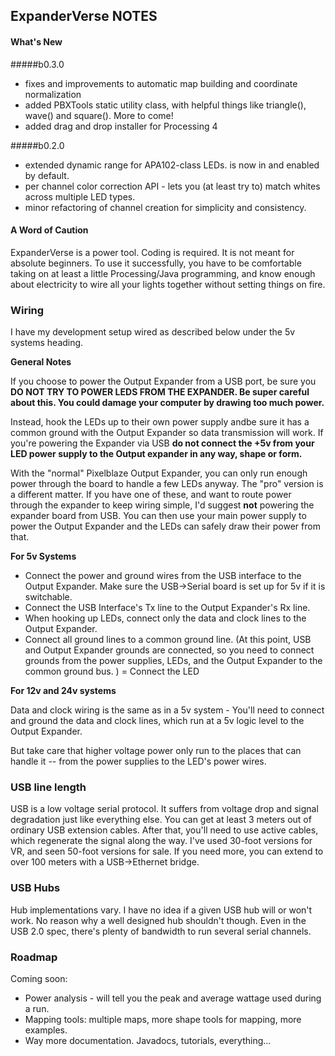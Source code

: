 ## ExpanderVerse NOTES

#### What's New
#####b0.3.0 
- fixes and improvements to automatic map building and coordinate normalization
- added PBXTools static utility class, with helpful things like triangle(), wave() and square().  More
to come!
- added drag and drop installer for Processing 4


#####b0.2.0 
- extended dynamic range for APA102-class LEDs. is now in and enabled by default.
- per channel color correction API - lets you (at least try to) match whites across multiple
LED types. 
- minor refactoring of channel creation for simplicity and consistency.  

#### A Word of Caution
ExpanderVerse is a power tool. Coding is required. It is not meant for absolute beginners. To use it successfully, you have to be comfortable taking on at least a little Processing/Java programming, and know enough about electricity to wire all your lights together without setting things on fire.  

### Wiring

I have my development setup wired as described below under the 5v systems heading.

**General Notes**

If you choose to power the Output Expander from a USB port, be sure you **DO NOT TRY TO POWER LEDS FROM THE EXPANDER. Be super careful about this. You could damage your computer by drawing too much power.** 

Instead, hook the LEDs up to their own power supply andbe sure it has a common ground with the Output Expander so data transmission will work.  If you're powering the Expander via USB **do not connect the +5v from your LED power supply to the Output expander in any way, shape or form.**

With the "normal" Pixelblaze Output Expander, you can only run enough power through the board to handle a few LEDs anyway.  The "pro" version is a different matter. If you have one of these, and want to route power through the expander to keep wiring simple, I'd suggest **not** powering the expander board from USB. You can then use your main power supply to power the Output Expander and the LEDs can safely draw their power from that.


**For 5v Systems**

- Connect the power and ground wires from the USB interface to the Output Expander.  Make sure the USB->Serial board is set up for 5v if it is switchable.
- Connect the USB Interface's Tx line to the Output Expander's Rx line.
- When hooking up LEDs, connect only the data and clock lines to the Output Expander.
- Connect all ground lines to a common ground line.  (At this point, USB and Output Expander grounds are connected, so you need to 
connect grounds from the power supplies, LEDs, and the Output Expander to the common ground bus. )
= Connect the LED 

**For 12v and 24v systems**

Data and clock wiring is the same as in a 5v system - You'll need to connect and ground the data and clock lines, which run at a 5v logic level to the Output Expander.

But take care that higher voltage power only run to the places that can handle it -- from the power supplies to the LED's power wires. 

### USB line length
USB is a low voltage serial protocol. It suffers from voltage drop and signal degradation just like everything else. You can get at least 3 meters out of ordinary USB extension cables.  After that, you'll need to use active cables, which regenerate the signal along the way.  I've used 30-foot versions for VR, and seen 50-foot versions for sale.  If you need more, you can extend to over 100 meters with a USB->Ethernet bridge. 

### USB Hubs
Hub implementations vary.  I have no idea if a given USB hub will or won't work.  No reason why a well designed hub shouldn't though.  Even in the USB 2.0 spec, there's plenty of bandwidth to run several serial channels.

### Roadmap
Coming soon:
- Power analysis - will tell you the peak and average wattage used during a run.
- Mapping tools:  multiple maps, more shape tools for mapping, more examples.
- Way more documentation.  Javadocs, tutorials, everything...